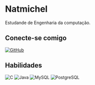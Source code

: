 # Natmichel
Estudande de Engenharia da computação.
## Conecte-se comigo
[![GitHub](https://img.shields.io/badge/GitHub-000?style=for-the-badge&logo=github&logoColor=white)](+https://github.com/natmichel)

## Habilidades
![C](https://img.shields.io/badge/C-000?style=for-the-badge&logo=c)
![Java](https://img.shields.io/badge/Java-000?style=for-the-badge&logo=java)
![MySQL](https://img.shields.io/badge/MySQL-000?style=for-the-badge&logo=mysql&logoColor=005C84)
![PostgreSQL](https://img.shields.io/badge/PostgreSQL-000?style=for-the-badge&logo=postgresql) 